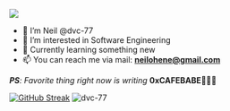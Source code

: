 
![](https://github.com/halfrost/halfrost/blob/master/icons/header_1.png)

- 👋 I’m Neil @dvc-77
- 👀 I’m interested in Software Engineering
- 🌱 Currently learning something new
- 📫 You can reach me via mail:
     **neilohene@gmail.com**
     
 _**PS**: Favorite thing right now is writing_ **0xCAFEBABE**🧑🏾‍💻

 [![GitHub Streak](https://streak-stats.demolab.com?user=dvc-77)](https://git.io/streak-stats)
<img src="https://github-readme-stats.vercel.app/api?username=dvc-77&show_icons=true&count_private=true" alt="dvc-77" /> 

